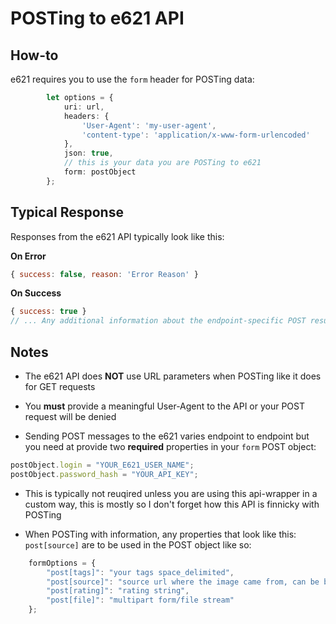 # POSTing to e621 API

## How-to

e621 requires you to use the `form` header for POSTing data:

```typescript
        let options = {
            uri: url,
            headers: {
                'User-Agent': 'my-user-agent',
                'content-type': 'application/x-www-form-urlencoded'
            },
            json: true,
            // this is your data you are POSTing to e621
            form: postObject
        };
```

## Typical Response

Responses from the e621 API typically look like this:

**On Error**
```js
{ success: false, reason: 'Error Reason' }
```


**On Success**
```js
{ success: true }
// ... Any additional information about the endpoint-specific POST results will also be returned
```


## Notes

- The e621 API does **NOT** use URL parameters when POSTing like it does for GET requests

- You **must** provide a meaningful User-Agent to the API or your POST request will be denied

- Sending POST messages to the e621 varies endpoint to endpoint but you need at provide two **required** properties in your `form` POST object:

```typescript
postObject.login = "YOUR_E621_USER_NAME";
postObject.password_hash = "YOUR_API_KEY";
```

- This is typically not reuqired unless you are using this api-wrapper in a custom way, this is mostly so I don't forget how this API is finnicky with POSTing

- When POSTing with information, any properties that look like this: `post[source]` are to be used in the POST object like so:

```typescript
    formOptions = {
        "post[tags]": "your tags space_delimited",
        "post[source]": "source url where the image came from, can be blank but is required",
        "post[rating]": "rating string",
        "post[file]": "multipart form/file stream"
    };
```